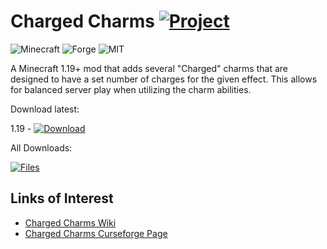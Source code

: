 # Charged Charms [![Project](http://cf.way2muchnoise.eu/full_682683_downloads.svg)](https://minecraft.curseforge.com/projects/682683)
![Minecraft](http://cf.way2muchnoise.eu/versions/682683.svg)
![Forge](https://img.shields.io/badge/Forge-14.23.5.2823+|31.2.0+-green.svg?longCache=true&style=flat)
![MIT](https://img.shields.io/badge/license-MIT-blue.svg?longCache=true&style=flat)

A Minecraft 1.19+ mod that adds several "Charged" charms that are designed to have a set number of charges for the given effect. This allows for balanced server play when utilizing the charm abilities.

Download latest:

1.19 - [![Download](https://curse.nikky.moe/api/img/682683?version=1.19&logo)](https://www.curseforge.com/minecraft/mc-mods/charged-charms/files/all?filter-status=1&filter-game-version=1738749986%3A73407)

All Downloads:

[![Files](https://curse.nikky.moe/api/img/682683/files?logo)](https://minecraft.curseforge.com/projects/682683/files)

## Links of Interest

+ [Charged Charms Wiki](https://github.com/wendall911/ChargedCharms/wiki)
+ [Charged Charms Curseforge Page](https://minecraft.curseforge.com/projects/charged-charms)
